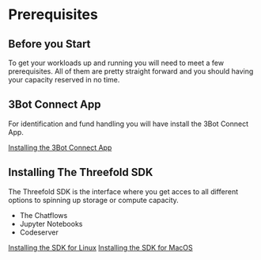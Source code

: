 # Prerequisites
## Before you Start
To get your workloads up and running you will need to meet a few prerequisites.
All of them are pretty straight forward and you should having your capacity reserved in no time.

## 3Bot Connect App
For identification and fund handling you will have install the 3Bot Connect App.

[Installing the 3Bot Connect App](3bot_connect_app.md)

## Installing The Threefold SDK
The Threefold SDK is the interface where you get acces to all different options to spinning up storage or compute capacity.
* The Chatflows
* Jupyter Notebooks
* Codeserver

[Installing the SDK for Linux](/grid/peer2peer_storage_compute/prerequisites/Threefold-sdk-linux.md)
[Installing the SDK for MacOS](/grid/peer2peer_storage_compute/prerequisites/Threefold-sdk-macos.md)